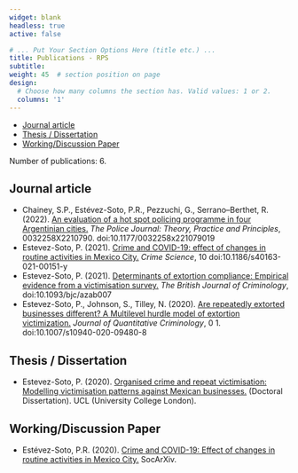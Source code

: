 ```yaml
---
widget: blank
headless: true
active: false

# ... Put Your Section Options Here (title etc.) ...
title: Publications - RPS
subtitle:
weight: 45  # section position on page
design:
  # Choose how many columns the section has. Valid values: 1 or 2.
  columns: '1'
---
```


<div id="publistjumpmenu">
<ul>
<li><a href="#Journal%20article">Journal article</a></li>
<li><a href="#Thesis%20/%20Dissertation">Thesis / Dissertation</a></li>
<li><a href="#Working/Discussion%20Paper">Working/Discussion Paper</a></li>
</ul>
</div>
<div id="publisttotal">
<p>Number of publications: 6.</p>
</div>
<div id="publist">
<section id="Journal article" class="section">
<h2>Journal article</h2>
<ul>
<li>Chainey, S.P., Estévez-Soto, P.R., Pezzuchi, G., Serrano–Berthet, R. (2022). <a href="https://iris.ucl.ac.uk/iris/publication/1946663/1">An evaluation of a hot spot policing programme in four Argentinian cities.</a> <em>The Police Journal: Theory, Practice and Principles</em>, 0032258X2210790. doi:10.1177/0032258x221079019</li>
<li>Estevez-Soto, P. (2021). <a href="https://iris.ucl.ac.uk/iris/publication/1873293/1">Crime and COVID-19: effect of changes in routine activities in Mexico City.</a> <em>Crime Science</em>, 10 doi:10.1186/s40163-021-00151-y</li>
<li>Estevez-Soto, P. (2021). <a href="https://iris.ucl.ac.uk/iris/publication/1842876/1">Determinants of extortion compliance: Empirical evidence from a victimisation survey.</a> <em>The British Journal of Criminology</em>, doi:10.1093/bjc/azab007</li>
<li>Estevez-Soto, P., Johnson, S., Tilley, N. (2020). <a href="https://iris.ucl.ac.uk/iris/publication/1815445/1">Are repeatedly extorted businesses different? A Multilevel hurdle model of extortion victimization.</a> <em>Journal of Quantitative Criminology</em>, 0 1. doi:10.1007/s10940-020-09480-8</li>
</ul>
</section>
<section id="Thesis / Dissertation" class="section">
<h2>Thesis / Dissertation</h2>
<ul>
<li>Estevez-Soto, P. (2020). <a href="https://iris.ucl.ac.uk/iris/publication/1743848/1">Organised crime and repeat victimisation: Modelling victimisation patterns against Mexican businesses.</a> (Doctoral Dissertation). UCL (University College London).</li>
</ul>
</section>
<section id="Working/Discussion Paper" class="section">
<h2>Working/Discussion Paper</h2>
<ul>
<li>Estévez-Soto, P.R. (2020). <a href="https://iris.ucl.ac.uk/iris/publication/1827166/1">Crime and COVID-19: Effect of changes in routine activities in Mexico City.</a> SocArXiv.</li>
</ul>
</section>
</div>
